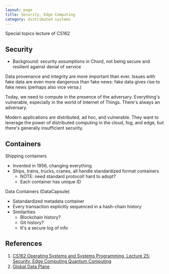 ```yaml
---
layout: page
title: Security, Edge Computing
category: distributed systems
---
```


<p class="message">
  Special topics lecture of CS162 
</p>

## Security

* Background: security assumptions in Chord, not being secure and resilient against denial of service

Data provenance and integrity are more important than ever. Issues with fake data are even more dangerous than fake news: fake data gives rise to fake news (perhaps also vice versa.)

Today, we need to compute in the presence of the adversary. Everything's vulnerable, especially in the world of Internet of Things. There's always an adversary.

Modern applications are distributed, ad hoc, and vulnerable. They want to leverage the power of distributed computing in the cloud, fog, and edge, but there's generally insufficient security.

## Containers

Shipping containers 
* Invented in 1956, changing everything
* Ships, trains, trucks, cranes, all handle standardized format containers
  * NOTE: need standard protocol! hard to adopt?
  * Each container has unique ID

Data Containers (DataCapsule)
* Satandardized metadata container 
* Every transaction explicitly sequenced in a hash-chain history
* Similarities
  * Blockchain history?
  * Git history?
  * It's a secure log of info



## References

1. [CS162 Operating Systems and Systems Programming, Lecture 25: Security, Edge Computing Quantum Computing](https://cs162.eecs.berkeley.edu/static/lectures/25.pdf)
2. [Global Data Plane](https://swarmlab.berkeley.edu/sites/default/files/publications/fog_robotics_public_research_proposal_0.pdf)